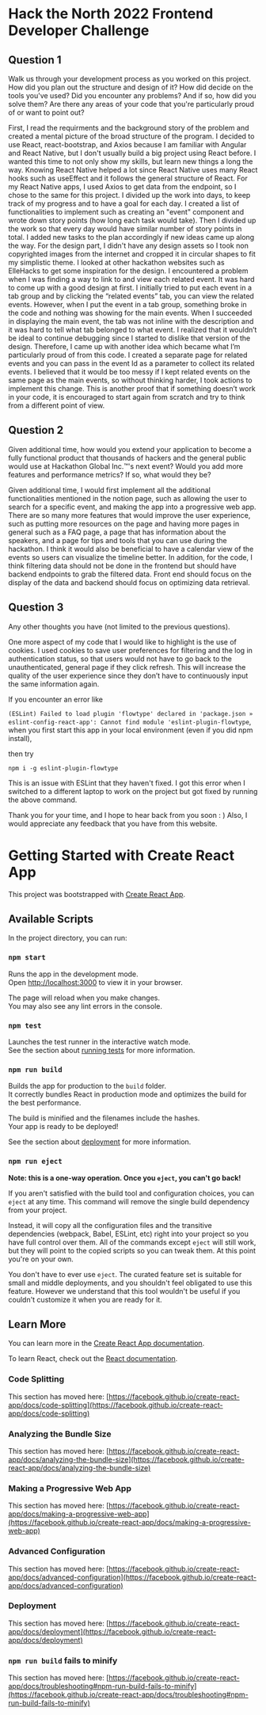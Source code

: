 # Hack the North 2022 Frontend Developer Challenge

## Question 1

Walk us through your development process as you worked on this project. How did you plan out the structure and design of it? How did decide on the tools you've used? Did you encounter any problems? And if so, how did you solve them? Are there any areas of your code that you're particularly proud of or want to point out?

First, I read the requirments and the background story of the problem and created a mental picture of the broad structure of the program. I decided to use React, react-bootstrap, and Axios because I am familiar with Angular and React Native, but I don't usually build a big project using React before. I wanted this time to not only show my skills, but learn new things a long the way. Knowing React Native helped a lot since React Native uses many React hooks such as useEffect and it follows the general structure of React. For my React Native apps, I used Axios to get data from the endpoint, so I chose to the same for this project. I divided up the work into days, to keep track of my progress and to have a goal for each day. I created a list of functionalities to implement such as creating an "event" component and wrote down story points (how long each task would take). Then I divided up the work so that every day would have similar number of story points in total. I added new tasks to the plan accordingly if new ideas came up along the way. For the design part, I didn't have any design assets so I took non copyrighted images from the internet and cropped it in circular shapes to fit my simplistic theme. I looked at other hackathon websites such as ElleHacks to get some inspiration for the design. I encountered a problem when I was finding a way to link to and view each related event. It was hard to come up with a good design at first. I initially tried to put each event in a tab group and by clicking the “related events” tab, you can view the related events. However, when I put the event in a tab group, something broke in the code and nothing was showing for the main events. When I succeeded in displaying the main event, the tab was not inline with the description and it was hard to tell what tab belonged to what event. I realized that it wouldn’t be ideal to continue debugging since I started to dislike that version of the design. Therefore, I came up with another idea which became what I’m particularly proud of from this code. I created a separate page for related events and you can pass in the event Id as a parameter to collect its related events. I believed that it would be too messy if I kept related events on the same page as the main events, so without thinking harder, I took actions to implement this change. This is another proof that if something doesn’t work in your code, it is encouraged to start again from scratch and try to think from a different point of view.  


## Question 2
Given additional time, how would you extend your application to become a fully functional product that thousands of hackers and the general public would use at Hackathon Global Inc.™'s next event? Would you add more features and performance metrics? If so, what would they be?

Given additional time, I would first implement all the additional functionalities mentioned in the notion page, such as allowing the user to search for a specific event, and making the app into a progressive web app. There are so many more features that would improve the user experience, such as putting more resources on the page and having more pages in general such as a FAQ page, a page that has information about the speakers, and a page for tips and tools that you can use during the hackathon. I think it would also be beneficial to have a calendar view of the events so users can visualize the timeline better. In addition, for the code, I think filtering data should not be done in the frontend but should have backend endpoints to grab the filtered data. Front end should focus on the display of the data and backend should focus on optimizing data retrieval. 

## Question 3
Any other thoughts you have (not limited to the previous questions).

One more aspect of my code that I would like to highlight is the use of cookies. I used cookies to save user preferences for filtering and the log in authentication status, so that users would not have to go back to the unauthenticated, general page if they click refresh. This will increase the quality of the user experience since they don’t have to continuously input the same information again. 

If you encounter an error like

```(ESLint) Failed to load plugin 'flowtype' declared in 'package.json » eslint-config-react-app': Cannot find module 'eslint-plugin-flowtype```, when you first start this app in your local environment (even if you did npm install),

then try

```npm i -g eslint-plugin-flowtype```

This is an issue with ESLint that they haven't fixed. I got this error when I switched to a different laptop to work on the project but got fixed by running the above command. 

Thank you for your time, and I hope to hear back from you soon : ) Also, I would appreciate any feedback that you have from this website. 

# Getting Started with Create React App

This project was bootstrapped with [Create React App](https://github.com/facebook/create-react-app).

## Available Scripts

In the project directory, you can run:

### `npm start`

Runs the app in the development mode.\
Open [http://localhost:3000](http://localhost:3000) to view it in your browser.

The page will reload when you make changes.\
You may also see any lint errors in the console.

### `npm test`

Launches the test runner in the interactive watch mode.\
See the section about [running tests](https://facebook.github.io/create-react-app/docs/running-tests) for more information.

### `npm run build`

Builds the app for production to the `build` folder.\
It correctly bundles React in production mode and optimizes the build for the best performance.

The build is minified and the filenames include the hashes.\
Your app is ready to be deployed!

See the section about [deployment](https://facebook.github.io/create-react-app/docs/deployment) for more information.

### `npm run eject`

**Note: this is a one-way operation. Once you `eject`, you can't go back!**

If you aren't satisfied with the build tool and configuration choices, you can `eject` at any time. This command will remove the single build dependency from your project.

Instead, it will copy all the configuration files and the transitive dependencies (webpack, Babel, ESLint, etc) right into your project so you have full control over them. All of the commands except `eject` will still work, but they will point to the copied scripts so you can tweak them. At this point you're on your own.

You don't have to ever use `eject`. The curated feature set is suitable for small and middle deployments, and you shouldn't feel obligated to use this feature. However we understand that this tool wouldn't be useful if you couldn't customize it when you are ready for it.

## Learn More

You can learn more in the [Create React App documentation](https://facebook.github.io/create-react-app/docs/getting-started).

To learn React, check out the [React documentation](https://reactjs.org/).

### Code Splitting

This section has moved here: [https://facebook.github.io/create-react-app/docs/code-splitting](https://facebook.github.io/create-react-app/docs/code-splitting)

### Analyzing the Bundle Size

This section has moved here: [https://facebook.github.io/create-react-app/docs/analyzing-the-bundle-size](https://facebook.github.io/create-react-app/docs/analyzing-the-bundle-size)

### Making a Progressive Web App

This section has moved here: [https://facebook.github.io/create-react-app/docs/making-a-progressive-web-app](https://facebook.github.io/create-react-app/docs/making-a-progressive-web-app)

### Advanced Configuration

This section has moved here: [https://facebook.github.io/create-react-app/docs/advanced-configuration](https://facebook.github.io/create-react-app/docs/advanced-configuration)

### Deployment

This section has moved here: [https://facebook.github.io/create-react-app/docs/deployment](https://facebook.github.io/create-react-app/docs/deployment)

### `npm run build` fails to minify

This section has moved here: [https://facebook.github.io/create-react-app/docs/troubleshooting#npm-run-build-fails-to-minify](https://facebook.github.io/create-react-app/docs/troubleshooting#npm-run-build-fails-to-minify)
